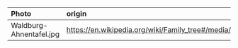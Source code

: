 | Photo | origin |
| :------ | :------ |
| Waldburg-Ahnentafel.jpg | https://en.wikipedia.org/wiki/Family_tree#/media/File:Waldburg_Ahnentafel.jpg |